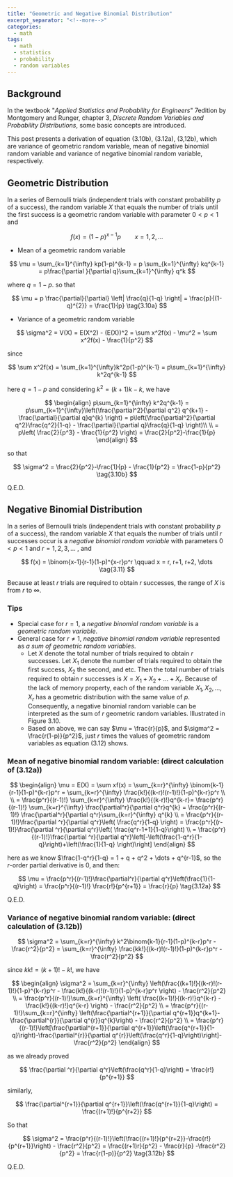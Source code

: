 ```yaml
---
title: "Geometric and Negative Binomial Distribution"
excerpt_separator: "<!--more-->"
categories:
  - math
tags:
  - math
  - statistics
  - probability
  - random variables
---
```


## Background
In the textbook "*Applied Statistics and Probability for Engineers*" 7edition by Montgomery and Runger, chapter 3, *Discrete Random Variables and Probability Distributions*, some basic concepts are introduced.

This post presents a derivation of equation (3.10b), (3.12a), (3,12b), which are variance of geometric random variable, mean of negative binomial random variable and variance of negative binomial random variable, respectively. 


## Geometric Distribution

In a series of Bernoulli trials (independent trials with constant probability $p$ of a success), the random variable $X$ that equals the number of trials until the first success is a geometric random variable with parameter $0 < p < 1$ and 


$$
f(x) = (1-p)^{x-1}p  \qquad  x = 1, 2, \dots \tag{3.9}
$$
- Mean of a geometric random variable
  
$$
\mu = \sum_{k=1}^{\infty} kp(1-p)^{k-1} = p \sum_{k=1}^{\infty} kq^{k-1} = p\frac{\partial }{\partial q}\sum_{k=1}^{\infty} q^k
$$


where $q=1-p$.  so that


$$
\mu = p \frac{\partial}{\partial} \left| \frac{q}{1-q} \right| = \frac{p}{(1-q)^{2}} = \frac{1}{p} \tag{3.10a}
$$
- Variance of a geometric random variable
  
$$
\sigma^2 = V(X) = E(X^2) - (E(X))^2 = \sum x^2f(x) - \mu^2 = \sum x^2f(x) - \frac{1}{p^2}
$$

since 

$$
\sum x^2f(x) = \sum_{k=1}^{\infty}k^2p(1-p)^{k-1} = p\sum_{k=1}^{\infty} k^2q^{k-1}
$$

here $q = 1-p$ and considering $k^2=(k+1)k -k$, we have

$$
\begin{align}
p\sum_{k=1}^{\infty} k^2q^{k-1} = p\sum_{k=1}^{\infty}\left(\frac{\partial^2}{\partial q^2} q^{k+1} - \frac{\partial}{\partial q}q^{k} \right) = p\left(\frac{\partial^2}{\partial q^2}\frac{q^2}{1-q} - \frac{\partial}{\partial q}\frac{q}{1-q} \right)\\ \\
= p\left( \frac{2}{p^3} - \frac{1}{p^2} \right) = \frac{2}{p^2}-\frac{1}{p}
\end{align}
$$

so that

$$
\sigma^2 =  \frac{2}{p^2}-\frac{1}{p} - \frac{1}{p^2} = \frac{1-p}{p^2} \tag{3.10b}
$$


Q.E.D.

## Negative Binomial Distribution

In a series of Bernoulli trials (independent trials with constant probability $p$ of a success), the random variable $X$ that equals the number of trials until $r$ successes occur is a *negative binomial random variable* with parameters $0 < p < 1$ and $r = 1, 2, 3, \dots$ , and 

$$
f(x) = \binom{x-1}{r-1}(1-p)^{x-r}p^r \qquad x = r, r+1, r+2, \dots \tag{3.11}
$$

Because at least $r$ trials are required to obtain $r$ successes, the range of $X$ is from $r$ to $\infty$. 

### Tips

- Special case for $r = 1$, a *negative binomial random variable* is a *geometric random variable*.
- General case for $r \neq 1$, *negative binomial random variable* represented as *a sum of geometric random variables*.
	- Let $X$ denote the total number of trials required to obtain $r$ successes. Let $X_{1}$ denote the number of trials required to obtain the first success, $X_{2}$ the second, and etc. Then the total number of trials required to obtain $r$ successes is $X = X_{1} + X_{2} + \dots + X_{r}$. Because of the lack of memory property, each of the random variable $X_{1}, X_{2}, \dots,X_{r}$ has a geometric distribution with the same value of $p$. Consequently, a negative binomial random variable can be interpreted as the sum of $r$ geometric random variables. Illustrated in Figure 3.10.
	- Based on above, we can say $\mu = \frac{r}{p}$, and $\sigma^2 = \frac{r(1-p)}{p^2}$, just $r$ times the values of geometric random variables as equation (3.12) shows.

### Mean of negative binomial random variable: (direct calculation of (3.12a))



$$
\begin{align}
\mu = E(X) = \sum xf(x) = \sum_{k=r}^{\infty} \binom{k-1}{r-1}(1-p)^{k-r}p^r = \sum_{k=r}^{\infty} \frac{k!}{(k-r)!(r-1)!}(1-p)^{k-r}p^r \\ \\
= \frac{p^r}{(r-1)!} \sum_{k=r}^{\infty} \frac{k!}{(k-r)!}q^{k-r}= \frac{p^r}{(r-1)!} \sum_{k=r}^{\infty} \frac{\partial^r}{\partial q^r}q^{k} = \frac{p^r}{(r-1)!} \frac{\partial^r}{\partial q^r}\sum_{k=r}^{\infty} q^{k} \\
= \frac{p^r}{(r-1)!}\frac{\partial ^r}{\partial q^r}\left( \frac{q^r}{1-q} \right) = \frac{p^r}{(r-1)!}\frac{\partial ^r}{\partial q^r}\left( \frac{q^r-1+1}{1-q}\right) \\
= \frac{p^r}{(r-1)!}\frac{\partial ^r}{\partial q^r}\left[-\left(\frac{1-q^r}{1-q}\right)+\left(\frac{1}{1-q} \right)\right]
\end{align}
$$

here as we know $\frac{1-q^r}{1-q} = 1 + q + q^2 + \dots + q^{r-1}$, so the $r$-order partial derivative is $0$, and then: 

$$
\mu = \frac{p^r}{(r-1)!}\frac{\partial^r}{\partial q^r}\left(\frac{1}{1-q}\right) = \frac{p^r}{(r-1)!} \frac{r!}{p^{r+1}} = \frac{r}{p} \tag{3.12a}
$$


Q.E.D.

### Variance of negative binomial random variable: (direct calculation of (3.12b))



$$
\sigma^2 = \sum_{k=r}^{\infty} k^2\binom{k-1}{r-1}(1-p)^{k-r}p^r - \frac{r^2}{p^2} = \sum_{k=r}^{\infty} \frac{kk!}{(k-r)!(r-1)!}(1-p)^{k-r}p^r - \frac{r^2}{p^2}
$$



since $kk! = (k+1)! - k!$, we have

$$
\begin{align}
\sigma^2 = \sum_{k=r}^{\infty} \left(\frac{(k+1)!}{(k-r)!(r-1)!}(1-p)^{k-r}p^r - \frac{k!}{(k-r)!(r-1)!}(1-p)^{k-r}p^r \right) - \frac{r^2}{p^2}  \\
= \frac{p^r}{(r-1)!}\sum_{k=r}^{\infty} \left( \frac{(k+1)!}{(k-r)!}q^{k-r} - \frac{k!}{(k-r)!}q^{k-r} \right) - \frac{r^2}{p^2} \\
= \frac{p^r}{(r-1)!}\sum_{k=r}^{\infty} \left(\frac{\partial^{r+1}}{\partial q^{r+1}}q^{k+1}- \frac{\partial^{r}}{\partial q^{r}}q^{k}\right) - \frac{r^2}{p^2} \\
= \frac{p^r}{(r-1)!}\left[\frac{\partial^{r+1}}{\partial q^{r+1}}\left(\frac{q^{r+1}}{1-q}\right)-\frac{\partial^{r}}{\partial q^{r}}\left(\frac{q^r}{1-q}\right)\right]- \frac{r^2}{p^2} 
\end{align}
$$


as we already proved


$$
\frac{\partial ^r}{\partial q^r}\left(\frac{q^r}{1-q}\right) = \frac{r!}{p^{r+1}}
$$


similarly, 


$$
\frac{\partial^{r+1}}{\partial q^{r+1}}\left(\frac{q^{r+1}}{1-q}\right) = \frac{(r+1)!}{p^{r+2}}
$$


So that


$$
\sigma^2 = \frac{p^r}{(r-1)!}\left(\frac{(r+1)!}{p^{r+2}}-\frac{r!}{p^{r+1}}\right) - \frac{r^2}{p^2} = \frac{(r+1)r}{p^2} - \frac{r}{p} -\frac{r^2}{p^2} = \frac{r(1-p)}{p^2} \tag{3.12b}
$$


Q.E.D.
